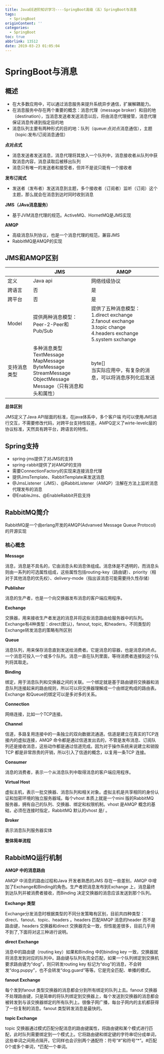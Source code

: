 ```yaml
---
title: JavaEE进阶知识学习----SpringBoot高级（五）SpringBoot与消息
tags:
  - SpringBoot
originContent: ''
categories:
  - SpringBoot
toc: true
abbrlink: 13512
date: 2019-03-23 01:05:04
---
```

# SpringBoot与消息

## 概述

- 在大多数应用中，可以通过消息服务来提升系统异步通信，扩展解耦能力。
- 在消息服务中存在两个重要的概念：消息代理（message broker）和目的地（destination），当消息发送者发送消息以后，将由消息代理接管，消息代理保证消息传递到指定目的地
- 消息队列主要有两种形式的目的地：队列（queue:点对点消息通信），主题（topic:发布/订阅消息通信）
<!-- more -->
**点对点式**

- 消息发送者发送消息，消息代理将其放入一个队列中，消息接收者从队列中获取消息内容，消息读取后被移出队列
- 消息只有唯一的发送者和接受者，但并不是说只能有一个接收者

**发布订阅式**

- 发送者（发布者）发送消息到主题，多个接收者（订阅者）监听（订阅）这个主题，那么就会在消息到达时同时收到消息

**JMS（JAva消息服务）**

- 基于JVM消息代理的规范。ActiveMQ、HornetMQ是JMS实现

**AMQP**

- 高级消息队列协议，也是一个消息代理的规范，兼容JMS
- RabbitMQ是AMQP的实现

## JMS和AMQP区别

|              | JMS                                                          | AMQP                                                         |
| ------------ | ------------------------------------------------------------ | ------------------------------------------------------------ |
| 定义         | Java api                                                     | 网络线级协议                                                 |
| 跨语言       | 否                                                           | 是                                                           |
| 跨平台       | 否                                                           | 是                                                           |
| Model        | 提供两种消息模型：<br />Peer-2-Peer和Pub/Sub                 | 提供了五种消息模型：<br />1.direct exchange<br />2.fanout exchange<br />3.topic change<br />4.headers exchange<br />5.system sxchange |
| 支持消息类型 | 多种消息类型<br />TextMessage<br />MapMessage<br />ByteMessage<br />StreamMessage<br />ObjectMessage<br />Message（只有消息和头和属性） | byte[]<br />当实际应用中，有复杂的消息，可以将消息序列化后发送 |

**总体区别**

JMS定义了Java API层面的标准，在java体系中，多个客户端 均可以使用JMS进行交互，不需要修改代码，对跨平台支持性较差。AMPQ定义了wirte-levelc层的协议标准，天然具有跨平台，跨语言的特性。

## Spring支持

- spring-jms提供了对JMS的支持
- spring-rabbit提供了对AMQP的支持
- 需要ConnectionFactory的实现来连接消息代理
- 提供JmsTemplate、RabbitTemplate来发送消息
- @JmsListener（JMS）、@RabbitListener（AMQP）注解在方法上监听消息代理发布的消息
- @EnableJms、@EnableRabbit开启支持

## RabbitMQ简介

RabbitMQ是一个由erlang开发的AMQP(Advanved Message Queue Protocol)的开源实现

### 核心概念

**Message**

消息，消息是不具名的，它由消息头和消息体组成。消息体是不透明的，而消息头则由一系列的可选属性组成，这些属性包括routing-key（路由键）、priority（相对于其他消息的优先权）、delivery-mode（指出该消息可能需要持久性存储）

**Publisher**

消息的生产者，也是一个向交换器发布消息的客户端应用程序。

**Exchange**

交换器，用来接收生产者发送的消息并将这些消息路由给服务器中的队列。
Exchange有4种类型：direct(默认)，fanout, topic, 和headers，不同类型的Exchange转发消息的策略有所区别

**Queue**

消息队列，用来保存消息直到发送给消费者。它是消息的容器，也是消息的终点。一个消息可投入一个或多个队列。消息一直在队列里面，等待消费者连接到这个队列将其取走。

**Binding**

绑定，用于消息队列和交换器之间的关联。一个绑定就是基于路由键将交换器和消息队列连接起来的路由规则，所以可以将交换器理解成一个由绑定构成的路由表。
Exchange 和Queue的绑定可以是多对多的关系。

**Connection**

网络连接，比如一个TCP连接。

**Channel**

信道，多路复用连接中的一条独立的双向数据流通道。信道是建立在真实的TCP连接内的虚拟连接，AMQP 命令都是通过信道发出去的，不管是发布消息、订阅队列还是接收消息，这些动作都是通过信道完成。因为对于操作系统来说建立和销毁TCP 都是非常昂贵的开销，所以引入了信道的概念，以复用一条TCP 连接。

**Consumer**

消息的消费者，表示一个从消息队列中取得消息的客户端应用程序。

**Virtual Host**

虚拟主机，表示一批交换器、消息队列和相关对象。虚拟主机是共享相同的身份认证和加密环境的独立服务器域。每个vhost 本质上就是一个mini 版的RabbitMQ 服务器，拥有自己的队列、交换器、绑定和权限机制。vhost 是AMQP 概念的基础，必须在连接时指定，RabbitMQ 默认的vhost 是/ 。

**Broker**

表示消息队列服务器实体

**整体简单流程**



## RabbitMQ运行机制

**AMQP 中的消息路由**

AMQP 中消息的路由过程和Java 开发者熟悉的JMS 存在一些差别，AMQP 中增加了Exchange和Binding的角色。生产者把消息发布到Exchange 上，消息最终到达队列并被消费者接收，而Binding 决定交换器的消息应该发送到那个队列。

**Exchange 类型**

Exchange分发消息时根据类型的不同分发策略有区别，目前共四种类型：direct、fanout、topic、headers 。headers 匹配AMQP 消息的header 而不是路由键，headers 交换器和direct 交换器完全一致，但性能差很多，目前几乎用不到了,下面将对这三种进行说明。

**direct Exchange**

消息中的路由键（routing key）如果和Binding 中的binding key 一致，交换器就将消息发到对应的队列中。路由键与队列名完全匹配，如果一个队列绑定到交换机要求路由键为“dog”，则只转发routing key 标记为“dog”的消息，不会转发“dog.puppy”，也不会转发“dog.guard”等等。它是完全匹配、单播的模式。

**fanout Exchange**

每个发到fanout 类型交换器的消息都会分到所有绑定的队列上去。fanout 交换器不处理路由键，只是简单的将队列绑定到交换器上，每个发送到交换器的消息都会被转发到与该交换器绑定的所有队列上。很像子网广播，每台子网内的主机都获得了一份复制的消息。fanout 类型转发消息是最快的。

**topic Exchange**

topic 交换器通过模式匹配分配消息的路由键属性，将路由键和某个模式进行匹配，此时队列需要绑定到一个模式上。它将路由键和绑定键的字符串切分成单词，这些单词之间用点隔开。它同样也会识别两个通配符：符号“#”和符号“*”。#匹配0个或多个单词，*匹配一个单词。